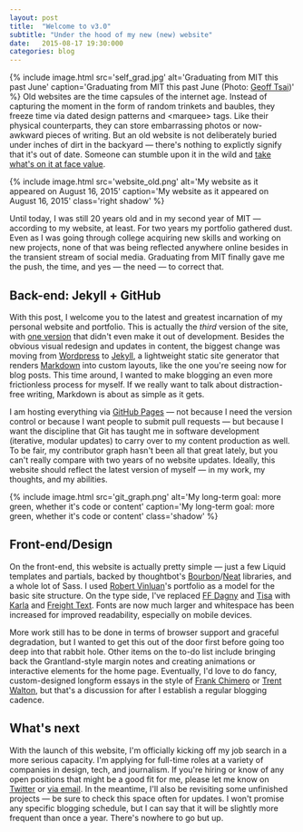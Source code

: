 ```yaml
---
layout: post
title:  "Welcome to v3.0"
subtitle: "Under the hood of my new (new) website"
date:   2015-08-17 19:30:000
categories: blog
---
```


{% include image.html src='self_grad.jpg' alt='Graduating from MIT this past June' caption='Graduating from MIT this past June (Photo: <a href="//www.flickr.com/photos/geoff-tsai/sets/72157653676210788/">Geoff Tsai</a>)' %}
Old websites are the time capsules of the internet age. Instead of capturing the moment in the form of random trinkets and baubles, they freeze time via dated design patterns and &lt;marquee&gt; tags. Like their physical counterparts, they can store embarrassing photos or now-awkward pieces of writing. But an old website is not deliberately buried under inches of dirt in the backyard — there's nothing to explictly signify that it's out of date. Someone can stumble upon it in the wild and [take what's on it at face value](//i0.kym-cdn.com/photos/images/newsfeed/000/428/075/30a.jpeg).

{% include image.html src='website_old.png' alt='My website as it appeared on August 16, 2015' caption='My website as it appeared on August 16, 2015' class='right shadow' %}

Until today, I was still 20 years old and in my second year of MIT — according to my website, at least. For two years my portfolio gathered dust. Even as I was going through college acquiring new skills and working on new projects, none of that was being reflected anywhere online besides in the transient stream of social media. Graduating from MIT finally gave me the push, the time, and yes — the need — to correct that.

## Back-end: Jekyll + GitHub

With this post, I welcome you to the latest and greatest incarnation of my personal website and portfolio. This is actually the *third* version of the site, with [one version](//github.com/s2tephen/stephensuen.com/tree/v1) that didn't even make it out of development. Besides the obvious visual redesign and updates in content, the biggest change was moving from [Wordpress](//wordpress.org) to [Jekyll](//jekyllrb.com), a lightweight static site generator that renders [Markdown](//daringfireball.net/projects/markdown) into custom layouts, like the one you're seeing now for blog posts. This time around, I wanted to make blogging an even more frictionless process for myself. If we really want to talk about distraction-free writing, Markdown is about as simple as it gets.

I am hosting everything via [GitHub Pages](//github.com/s2tephen/stephensuen.com) — not because I need the version control or because I want people to submit pull requests — but because I want the discipline that Git has taught me in software development (iterative, modular updates) to carry over to my content production as well. To be fair, my contributor graph hasn't been all that great lately, but you can't really compare with two years of no website updates. Ideally, this website should reflect the latest version of myself — in my work, my thoughts, and my abilities.

{% include image.html src='git_graph.png' alt='My long-term goal: more green, whether it\'s code or content' caption='My long-term goal: more green, whether it\'s code or content' class='shadow' %}

## Front-end/Design

On the front-end, this website is actually pretty simple — just a few Liquid templates and partials, backed by thoughtbot's [Bourbon](//bourbon.io)/[Neat](//neat.bourbon.io) libraries, and a whole lot of Sass. I used [Robert Vinluan](//robertvinluan.com)'s portfolio as a model for the basic site structure. On the type side, I've replaced [FF Dagny](//www.fontfont.com/fonts/dagny) and [Tisa](//www.fontfont.com/fonts/tisa) with [Karla](//www.google.com/fonts/specimen/Karla) and [Freight Text](//www.dardenstudio.com/typefaces/freight_text). Fonts are now much larger and whitespace has been increased for improved readability, especially on mobile devices.

More work still has to be done in terms of browser support and graceful degradation, but I wanted to get this out of the door first before going too deep into that rabbit hole. Other items on the to-do list include bringing back the Grantland-style margin notes and creating animations or interactive elements for the home page. Eventually, I'd love to do fancy, custom-designed longform essays in the style of [Frank Chimero](//frankchimero.com/writing) or [Trent Walton](//trentwalton.com/category/articles), but that's a discussion for after I establish a regular blogging cadence.

## What's next

With the launch of this website, I'm officially kicking off my job search in a more serious capacity. I'm applying for full-time roles at a variety of companies in design, tech, and journalism. If you're hiring or know of any open positions that might be a good fit for me, please let me know on [Twitter](//twitter.com/intent/tweet?screen_name=s2tephen) or [via email](mailto:s2tephen@gmail.com). In the meantime, I'll also be revisiting some unfinished projects — be sure to check this space often for updates. I won't promise any specific blogging schedule, but I can say that it will be slightly more frequent than once a year. There's nowhere to go but up.